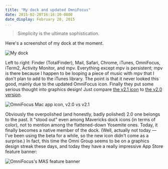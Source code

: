 ```yaml
---
title: "My dock and updated OmniFocus"
date: 2015-02-20T16:16:10-0800
date_display: February 20, 2015
...
```



> Simplicity is the ultimate sophistication.

Here's a screenshot of my dock at the moment.

![My dock](https://i.imgur.com/EhaJw57.png "My current dock. Left to right: Finder (TotalFinder), Mail, Safari, Chrome, iTunes, OmniFocus, iTerm2, Activity Monitor, and mpv. Everything except mpv is persistent.")

Left to right: Finder (TotalFinder), Mail, Safari, Chrome, iTunes, OmniFocus, iTerm2, Activity Monitor, and mpv. Everything except mpv is persistent; mpv is there because I happen to be looping a piece of music with mpv that I don't plan to add to the iTunes library. The point is that it never looked this good, mainly due to the updated OmniFocus icon. Finally they put some serious thought into graphics design! Just compare [the v2.1 icon](https://dl.bintray.com/zmwangx/generic/omnifocus-v2.1.icns) to [the v2.0 version](https://dl.bintray.com/zmwangx/generic/omnifocus-v2.0.icns).

![OmniFocus Mac app icon, v2.0 vs v2.1](https://i.imgur.com/KeTz5wK.png)

Obviously the overpolished (and honestly, badly polished) 2.0 one belongs to the past. It "stood out" even among Mavericks dock icons (in terms of color), not to mention among the flattened-down Yosemite ones. Today, it finally becomes a native member of the dock. (Well, actually not today — I've been using the beta for a while, so the new icon didn't come as a surprise.) In fact, this time the Omni Group seems to be on a graphics design streak these days, and today they have a really impressive App Store feature banner:

![OmniFocus's MAS feature banner](https://i.imgur.com/tILmveQ.png)
